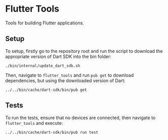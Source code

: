 # Flutter Tools

Tools for building Flutter applications.

## Setup

To setup, firstly go to the repository root and run the script to download
the appropriate version of Dart SDK into the bin folder:

```shell
./bin/internal/update_dart_sdk.sh
```

Then, navigate to `flutter_tools` and run `pub get` to download dependencies,
but using the downloaded version of Dart:

```shell
../../bin/cache/dart-sdk/bin/pub get
```

## Tests

To run the tests, ensure that no devices are connected,
then navigate to `flutter_tools` and execute:

```shell
../../bin/cache/dart-sdk/bin/pub run test
```
